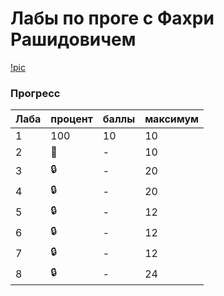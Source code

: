 # Лабы по проге с Фахри Рашидовичем
[!pic](https://media.tenor.com/M9Q_ScsPYMcAAAAd/cowboy-bebop-smoke.gif)
### Прогресс
| Лаба | процент | баллы | максимум |
| ---- | ------- | ----- | -------- | 
|   1  |   100   |   10  |    10    |
|   2  |   🚧   |   -   |    10    |
|   3  |  :lock: |   -   |    20    |
|   4  |  :lock: |   -   |    20    |
|   5  |  :lock: |   -   |    12    |
|   6  |  :lock: |   -   |    12    |
|   7  |  :lock: |   -   |    12    |
|   8  |  :lock: |   -   |    24    |
